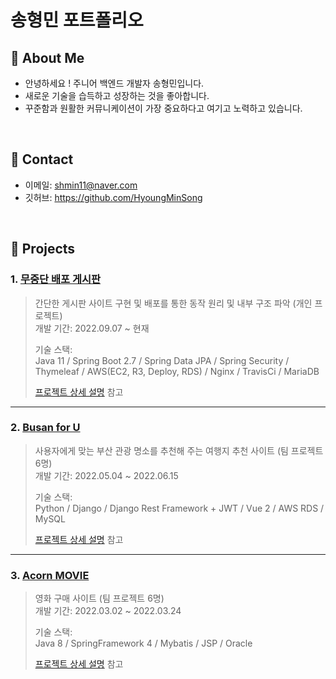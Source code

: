 # 송형민 포트폴리오
## :bow: About Me
* 안녕하세요 ! 주니어 백엔드 개발자 송형민입니다.
* 새로운 기술을 습득하고 성장하는 것을 좋아합니다.
* 꾸준함과 원활한 커뮤니케이션이 가장 중요하다고 여기고 노력하고 있습니다.

</br>

## :pushpin: Contact
- 이메일: shmin11@naver.com
- 깃허브: https://github.com/HyoungMinSong

</br>

## :pencil: Projects
### 1. [무중단 배포 게시판](https://github.com/HyoungMinSong/toyproject)
>간단한 게시판 사이트 구현 및 배포를 통한 동작 원리 및 내부 구조 파악 (개인 프로젝트)  
>개발 기간: 2022.09.07 ~ 현재
>  
>기술 스택:  
>Java 11 / Spring Boot 2.7 / Spring Data JPA / Spring Security / Thymeleaf / AWS(EC2, R3, Deploy, RDS) / Nginx / TravisCi / MariaDB 
>  
>[프로젝트 상세 설명](https://github.com/HyoungMinSong/toyproject) 참고

---

### 2. [Busan for U](https://github.com/HyoungMinSong/Busan)
>사용자에게 맞는 부산 관광 명소를 추천해 주는 여행지 추천 사이트  (팀 프로젝트 6명)  
>개발 기간: 2022.05.04 ~ 2022.06.15  
>  
>기술 스택:  
>Python / Django / Django Rest Framework + JWT / Vue 2 / AWS RDS / MySQL 
>  
>[프로젝트 상세 설명](https://github.com/HyoungMinSong/Busan) 참고

---

### 3. [Acorn MOVIE](https://github.com/HyoungMinSong/mall2)
>영화 구매 사이트  (팀 프로젝트 6명)  
>개발 기간: 2022.03.02 ~ 2022.03.24  
>  
>기술 스택:  
>Java 8 / SpringFramework 4 / Mybatis / JSP / Oracle 
>  
>[프로젝트 상세 설명](https://github.com/HyoungMinSong/mall2) 참고
